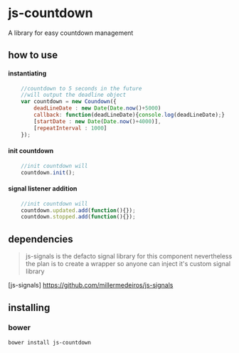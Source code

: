# js-countdown

A library for easy countdown management

## how to use

#### instantiating

```javascript
    //countdown to 5 seconds in the future
    //will output the deadline object
    var countdown = new Coundown({
        deadLineDate : new Date(Date.now()+5000)
        callback: function(deadLineDate){console.log(deadLineDate);}
        [startDate : new Date(Date.now()+4000)],
        [repeatInterval : 1000]
    });
```

#### init countdown

```javascript
    //init countdown will
    countdown.init();
```

#### signal listener addition

```javascript
    //init countdown will
    countdown.updated.add(function(){});
    countdown.stopped.add(function(){});
```

## dependencies

> js-signals is the defacto signal library for this component
> nevertheless the plan is to create a wrapper so
> anyone can inject it's custom signal library

[js-signals] https://github.com/millermedeiros/js-signals

## installing

### bower

```bash
bower install js-countdown
```
